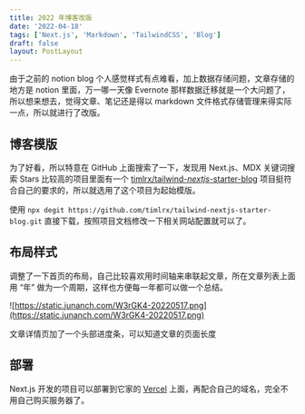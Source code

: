 ```yaml
---
title: 2022 年博客改版
date: '2022-04-18'
tags: ['Next.js', 'Markdown', 'TailwindCSS', 'Blog']
draft: false
layout: PostLayout
---
```


由于之前的 notion blog 个人感觉样式有点难看，加上数据存储问题，文章存储的地方是 notion 里面，万一哪一天像 Evernote 那样数据迁移就是一个大问题了，所以想来想去，觉得文章、笔记还是得以 markdown 文件格式存储管理来得实际一点，所以就进行了改版。

## 博客模版

为了好看，所以特意在 GitHub 上面搜索了一下，发现用 Next.js、MDX 关键词搜索 Stars 比较高的项目里面有一个 [timlrx/tailwind-_nextjs_-starter-blog](https://github.com/timlrx/tailwind-nextjs-starter-blog) 项目挺符合自己的要求的，所以就选用了这个项目为起始模版。

使用 `npx degit https://github.com/timlrx/tailwind-nextjs-starter-blog.git` 直接下载，按照项目文档修改一下相关网站配置就可以了。

## 布局样式

调整了一下首页的布局，自己比较喜欢用时间轴来串联起文章，所在文章列表上面用 “年” 做为一个周期，这样也方便每一年都可以做一个总结。

![https://static.junanch.com/W3rGK4-20220517.png](https://static.junanch.com/W3rGK4-20220517.png)

文章详情页加了一个头部进度条，可以知道文章的页面长度

## 部署

Next.js 开发的项目可以部署到它家的 [Vercel](https://vercel.com/) 上面，再配合自己的域名，完全不用自己购买服务器了。
